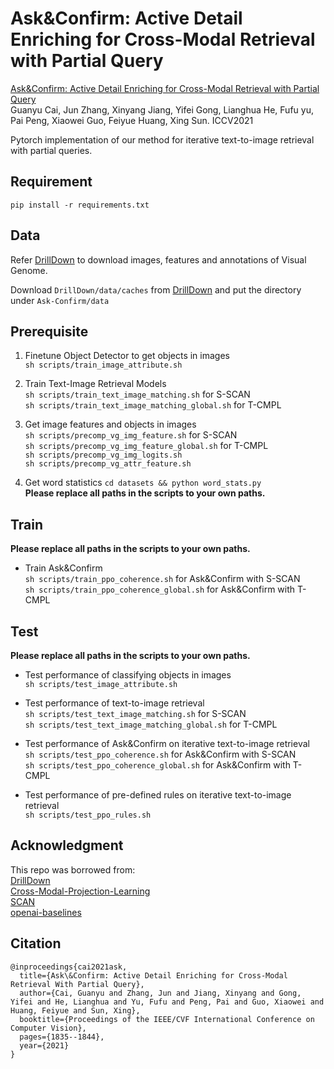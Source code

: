 # Ask&Confirm: Active Detail Enriching for Cross-Modal Retrieval with Partial Query

[Ask&Confirm: Active Detail Enriching for Cross-Modal Retrieval with Partial Query][5]  
Guanyu Cai, Jun Zhang, Xinyang Jiang, Yifei Gong, Lianghua He, Fufu yu, Pai Peng, Xiaowei Guo, Feiyue Huang, Xing Sun. ICCV2021  

Pytorch implementation of our method for iterative text-to-image retrieval with partial queries. 

## Requirement
`pip install -r requirements.txt`

## Data
Refer [DrillDown][1] to download images, features and annotations of Visual Genome.   

Download `DrillDown/data/caches` from [DrillDown][1] and put the directory under `Ask-Confirm/data`

## Prerequisite
1. Finetune Object Detector to get objects in images  
`sh scripts/train_image_attribute.sh`     

2. Train Text-Image Retrieval Models  
`sh scripts/train_text_image_matching.sh` for S-SCAN    
`sh scripts/train_text_image_matching_global.sh` for T-CMPL  

3. Get image features and objects in images  
`sh scripts/precomp_vg_img_feature.sh` for S-SCAN  
`sh scripts/precomp_vg_img_feature_global.sh` for T-CMPL  
`sh scripts/precomp_vg_img_logits.sh`  
`sh scripts/precomp_vg_attr_feature.sh`  

4. Get word statistics
`cd datasets && python word_stats.py`  
**Please replace all paths in the scripts to your own paths.**  


## Train  
**Please replace all paths in the scripts to your own paths.**

- Train Ask&Confirm    
`sh scripts/train_ppo_coherence.sh` for Ask&Confirm with S-SCAN  
`sh scripts/train_ppo_coherence_global.sh` for Ask&Confirm with T-CMPL  

## Test  
**Please replace all paths in the scripts to your own paths.**

- Test performance of classifying objects in images  
`sh scripts/test_image_attribute.sh`  

- Test performance of text-to-image retrieval  
`sh scripts/test_text_image_matching.sh` for S-SCAN  
`sh scripts/test_text_image_matching_global.sh` for T-CMPL  

- Test performance of Ask&Confirm on iterative text-to-image retrieval  
`sh scripts/test_ppo_coherence.sh` for Ask&Confirm with S-SCAN  
`sh scripts/test_ppo_coherence_global.sh` for Ask&Confirm with T-CMPL  

- Test performance of pre-defined rules on iterative text-to-image retrieval  
`sh scripts/test_ppo_rules.sh`  

## Acknowledgment
This repo was borrowed from:  
[DrillDown][1]  
[Cross-Modal-Projection-Learning][2]  
[SCAN][3]  
[openai-baselines][4]

[1]:https://github.com/uvavision/DrillDown
[2]:https://github.com/YingZhangDUT/Cross-Modal-Projection-Learning
[3]:https://github.com/kuanghuei/SCAN
[4]:https://github.com/openai/baselines
[5]:https://arxiv.org/abs/2103.01654

## Citation
```
@inproceedings{cai2021ask,
  title={Ask\&Confirm: Active Detail Enriching for Cross-Modal Retrieval With Partial Query},
  author={Cai, Guanyu and Zhang, Jun and Jiang, Xinyang and Gong, Yifei and He, Lianghua and Yu, Fufu and Peng, Pai and Guo, Xiaowei and Huang, Feiyue and Sun, Xing},
  booktitle={Proceedings of the IEEE/CVF International Conference on Computer Vision},
  pages={1835--1844},
  year={2021}
}
```
